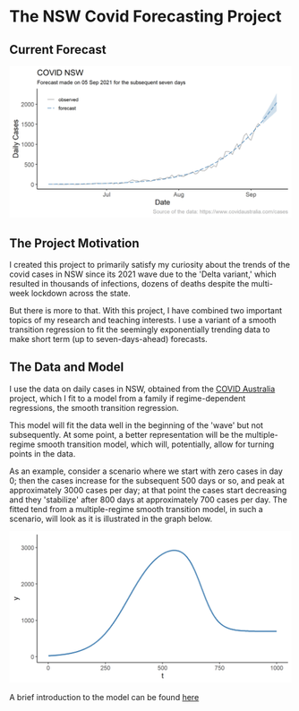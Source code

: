 # The NSW Covid Forecasting Project

## Current Forecast

![](covid_star.png)


## The Project Motivation

I created this project to primarily satisfy my curiosity about the trends of the covid cases in NSW since its 2021 wave due to the 'Delta variant,' which resulted in thousands of infections, dozens of deaths despite the multi-week lockdown across the state. 

But there is more to that. With this project, I have combined two important topics of my research and teaching interests. I use a variant of a smooth transition regression to fit the seemingly exponentially trending data to make short term (up to seven-days-ahead) forecasts.


## The Data and Model

I use the data on daily cases in NSW, obtained from the [COVID Australia](https://www.covidaustralia.com/) project, which I fit to a model from a family if regime-dependent regressions, the smooth transition regression. 

This model will fit the data well in the beginning of the 'wave' but not subsequently. At some point, a better representation will be the multiple-regime smooth transition model, which will, potentially, allow for turning points in the data.

As an example, consider a scenario where we start with zero cases in day 0; then the cases increase for the subsequent 500 days or so, and peak at approximately 3000 cases per day; at that point the cases start decreasing and they 'stabilize' after 800 days at approximately 700 cases per day. The fitted tend from a multiple-regime smooth transition model, in such a scenario, will look as it is illustrated in the graph below.

![](illustration.png)

A brief introduction to the model can be found [here](str.pdf)




